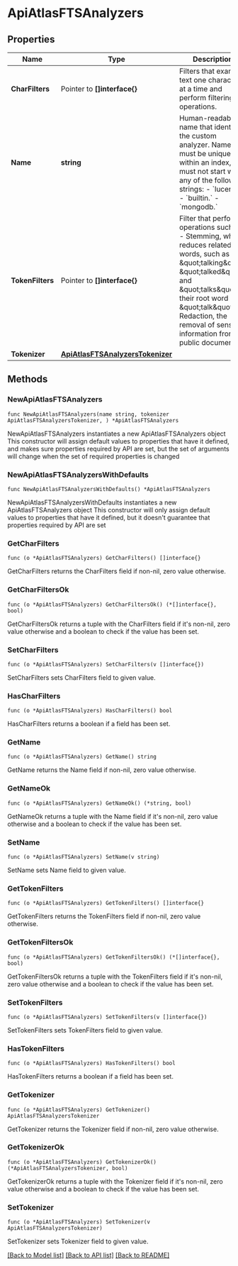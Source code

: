 # ApiAtlasFTSAnalyzers

## Properties

Name | Type | Description | Notes
------------ | ------------- | ------------- | -------------
**CharFilters** | Pointer to **[]interface{}** | Filters that examine text one character at a time and perform filtering operations. | [optional] 
**Name** | **string** | Human-readable name that identifies the custom analyzer. Names must be unique within an index, and must not start with any of the following strings: - &#x60;lucene.&#x60; - &#x60;builtin.&#x60; - &#x60;mongodb.&#x60; | 
**TokenFilters** | Pointer to **[]interface{}** | Filter that performs operations such as:  - Stemming, which reduces related words, such as \&quot;talking\&quot;, \&quot;talked\&quot;, and \&quot;talks\&quot; to their root word \&quot;talk\&quot;.  - Redaction, the removal of sensitive information from public documents. | [optional] 
**Tokenizer** | [**ApiAtlasFTSAnalyzersTokenizer**](ApiAtlasFTSAnalyzersTokenizer.md) |  | 

## Methods

### NewApiAtlasFTSAnalyzers

`func NewApiAtlasFTSAnalyzers(name string, tokenizer ApiAtlasFTSAnalyzersTokenizer, ) *ApiAtlasFTSAnalyzers`

NewApiAtlasFTSAnalyzers instantiates a new ApiAtlasFTSAnalyzers object
This constructor will assign default values to properties that have it defined,
and makes sure properties required by API are set, but the set of arguments
will change when the set of required properties is changed

### NewApiAtlasFTSAnalyzersWithDefaults

`func NewApiAtlasFTSAnalyzersWithDefaults() *ApiAtlasFTSAnalyzers`

NewApiAtlasFTSAnalyzersWithDefaults instantiates a new ApiAtlasFTSAnalyzers object
This constructor will only assign default values to properties that have it defined,
but it doesn't guarantee that properties required by API are set

### GetCharFilters

`func (o *ApiAtlasFTSAnalyzers) GetCharFilters() []interface{}`

GetCharFilters returns the CharFilters field if non-nil, zero value otherwise.

### GetCharFiltersOk

`func (o *ApiAtlasFTSAnalyzers) GetCharFiltersOk() (*[]interface{}, bool)`

GetCharFiltersOk returns a tuple with the CharFilters field if it's non-nil, zero value otherwise
and a boolean to check if the value has been set.

### SetCharFilters

`func (o *ApiAtlasFTSAnalyzers) SetCharFilters(v []interface{})`

SetCharFilters sets CharFilters field to given value.

### HasCharFilters

`func (o *ApiAtlasFTSAnalyzers) HasCharFilters() bool`

HasCharFilters returns a boolean if a field has been set.
### GetName

`func (o *ApiAtlasFTSAnalyzers) GetName() string`

GetName returns the Name field if non-nil, zero value otherwise.

### GetNameOk

`func (o *ApiAtlasFTSAnalyzers) GetNameOk() (*string, bool)`

GetNameOk returns a tuple with the Name field if it's non-nil, zero value otherwise
and a boolean to check if the value has been set.

### SetName

`func (o *ApiAtlasFTSAnalyzers) SetName(v string)`

SetName sets Name field to given value.

### GetTokenFilters

`func (o *ApiAtlasFTSAnalyzers) GetTokenFilters() []interface{}`

GetTokenFilters returns the TokenFilters field if non-nil, zero value otherwise.

### GetTokenFiltersOk

`func (o *ApiAtlasFTSAnalyzers) GetTokenFiltersOk() (*[]interface{}, bool)`

GetTokenFiltersOk returns a tuple with the TokenFilters field if it's non-nil, zero value otherwise
and a boolean to check if the value has been set.

### SetTokenFilters

`func (o *ApiAtlasFTSAnalyzers) SetTokenFilters(v []interface{})`

SetTokenFilters sets TokenFilters field to given value.

### HasTokenFilters

`func (o *ApiAtlasFTSAnalyzers) HasTokenFilters() bool`

HasTokenFilters returns a boolean if a field has been set.
### GetTokenizer

`func (o *ApiAtlasFTSAnalyzers) GetTokenizer() ApiAtlasFTSAnalyzersTokenizer`

GetTokenizer returns the Tokenizer field if non-nil, zero value otherwise.

### GetTokenizerOk

`func (o *ApiAtlasFTSAnalyzers) GetTokenizerOk() (*ApiAtlasFTSAnalyzersTokenizer, bool)`

GetTokenizerOk returns a tuple with the Tokenizer field if it's non-nil, zero value otherwise
and a boolean to check if the value has been set.

### SetTokenizer

`func (o *ApiAtlasFTSAnalyzers) SetTokenizer(v ApiAtlasFTSAnalyzersTokenizer)`

SetTokenizer sets Tokenizer field to given value.


[[Back to Model list]](../README.md#documentation-for-models) [[Back to API list]](../README.md#documentation-for-api-endpoints) [[Back to README]](../README.md)


